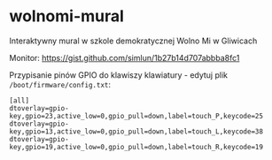 # wolnomi-mural
Interaktywny mural w szkole demokratycznej Wolno Mi w Gliwicach

Monitor:
https://gist.github.com/simlun/1b27b14d707abbba8fc1

Przypisanie pinów GPIO do klawiszy klawiatury - edytuj plik `/boot/firmware/config.txt`:

```
[all]
dtoverlay=gpio-key,gpio=23,active_low=0,gpio_pull=down,label=touch_P,keycode=25
dtoverlay=gpio-key,gpio=13,active_low=0,gpio_pull=down,label=touch_L,keycode=38
dtoverlay=gpio-key,gpio=19,active_low=0,gpio_pull=down,label=touch_R,keycode=19
```
